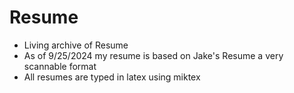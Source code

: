 # Resume
- Living archive of Resume
- As of 9/25/2024 my resume is based on Jake's Resume a very scannable format
- All resumes are typed in latex using miktex
